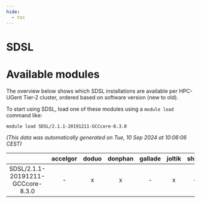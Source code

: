 ```yaml
---
hide:
  - toc
---
```


SDSL
====

# Available modules


The overview below shows which SDSL installations are available per HPC-UGent Tier-2 cluster, ordered based on software version (new to old).

To start using SDSL, load one of these modules using a `module load` command like:

```shell
module load SDSL/2.1.1-20191211-GCCcore-8.3.0
```

*(This data was automatically generated on Tue, 10 Sep 2024 at 10:06:06 CEST)*  

| |accelgor|doduo|donphan|gallade|joltik|shinx|skitty|
| :---: | :---: | :---: | :---: | :---: | :---: | :---: | :---: |
|SDSL/2.1.1-20191211-GCCcore-8.3.0|-|x|x|-|x|-|x|
